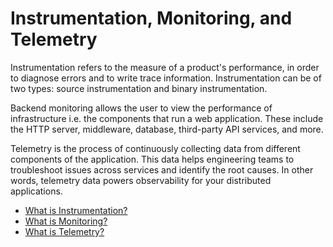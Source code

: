 # Instrumentation, Monitoring, and Telemetry

Instrumentation refers to the measure of a product's performance, in order to diagnose errors and to write trace information. Instrumentation can be of two types: source instrumentation and binary instrumentation.

Backend monitoring allows the user to view the performance of infrastructure i.e. the components that run a web application. These include the HTTP server, middleware, database, third-party API services, and more.

Telemetry is the process of continuously collecting data from different components of the application. This data helps engineering teams to troubleshoot issues across services and identify the root causes. In other words, telemetry data powers observability for your distributed applications.

- [What is Instrumentation?](https://en.wikipedia.org/wiki/Instrumentation_(computer_programming))
- [What is Monitoring?](https://www.yottaa.com/performance-monitoring-backend-vs-front-end-solutions/)
- [What is Telemetry?](https://www.sumologic.com/insight/what-is-telemetry/)
